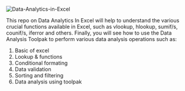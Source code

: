 ![Data-Analytics-in-Excel](https://editor.analyticsvidhya.com/uploads/81456q6nEcGjZ0A.gif)

This repo on Data Analytics In Excel will help to understand the various crucial functions available in Excel, such as vlookup, hlookup, sumif/s, counif/s, iferror and others. Finally, you will see how to use the Data Analysis Toolpak to perform various data analysis operations such as:
1. Basic of excel 
2. Lookup & functions
3. Conditional formating
4. Data validation
5. Sorting and filtering
6. Data analysis using toolpak
